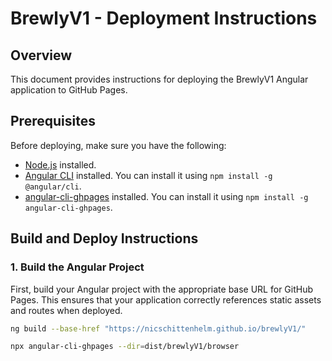 # BrewlyV1 - Deployment Instructions

## Overview

This document provides instructions for deploying the BrewlyV1 Angular application to GitHub Pages.

## Prerequisites

Before deploying, make sure you have the following:

- [Node.js](https://nodejs.org/) installed.
- [Angular CLI](https://angular.io/cli) installed. You can install it using `npm install -g @angular/cli`.
- [angular-cli-ghpages](https://www.npmjs.com/package/angular-cli-ghpages) installed. You can install it using `npm install -g angular-cli-ghpages`.

## Build and Deploy Instructions

### 1. Build the Angular Project

First, build your Angular project with the appropriate base URL for GitHub Pages. This ensures that your application correctly references static assets and routes when deployed.

```bash
ng build --base-href "https://nicschittenhelm.github.io/brewlyV1/"
```

```bash
npx angular-cli-ghpages --dir=dist/brewlyV1/browser
```
